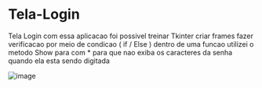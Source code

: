 # Tela-Login
Tela Login
com essa aplicacao foi possivel treinar Tkinter
criar frames
fazer verificacao por meio de condicao ( if / Else ) dentro de uma funcao
utilizei o metodo Show para com * para que nao exiba os caracteres da senha quando ela esta sendo digitada

  




![image](https://user-images.githubusercontent.com/110548620/226143388-73192a10-8e89-4be5-a7f5-de5da7119176.png)
